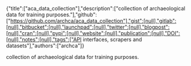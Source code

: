 {"title":["aca_data_collection"],"description":["collection of archaeological data for training purposes."],"github":["https://github.com/archca/aca_data_collection"],"gist":[null],"gitlab":[null],"bitbucket":[null],"launchpad":[null],"twitter":[null],"blogpost":[null],"cran":[null],"pypi":[null],"website":[null],"publication":[null],"DOI":[null],"notes":[null],"tags":["API interfaces, scrapers and datasets"],"authors":["archca"]}

collection of archaeological data for training purposes.